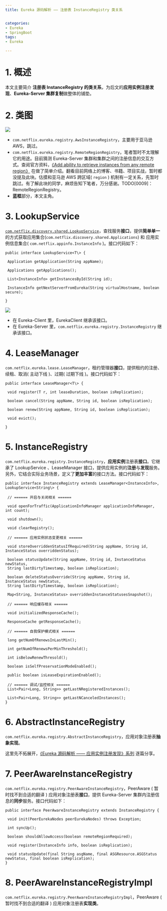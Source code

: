 ```yaml
---
title: Eureka 源码解析 —— 注册表 InstanceRegistry 类关系 


categories:
- Eureka 
- SpringBoot
tags:
- Eureka

---
```



[](#1-概述 "1. 概述")1\. 概述
=======================

本文主要简介 **注册表 InstanceRegistry 的类关系**，为后文的**应用实例注册发现**、**Eureka-Server 集群复制**做整体的铺垫。



[](#2-类图 "2. 类图")2\. 类图
=======================

![](http://www.iocoder.cn/images/Eureka/2018_05_21/01.png)

*   `com.netflix.eureka.registry.AwsInstanceRegistry`，主要用于亚马逊 AWS，跳过。
*   `com.netflix.eureka.registry.RemoteRegionRegistry`，笔者暂时不太理解它的用途。目前猜测 Eureka-Server 集群和集群之间的注册信息的交互方式。查阅官方资料，[《Add ability to retrieve instances from any remote region》](https://github.com/Netflix/eureka/issues/29) 在做了简单介绍。翻看目前网络上的博客、书籍、项目实战，暂时都没提及此块。估摸和亚马逊 AWS 跨区域( `region` ) 机制有一定关系，先暂时跳过。有了解此块的同学，麻烦告知下笔者，万分感谢。TODO[0009]：RemoteRegionRegistry。
*   **蓝框**部分，本文主角。

[](#3-LookupService "3. LookupService")3\. LookupService
========================================================

[`com.netflix.discovery.shared.LookupService`](https://github.com/YunaiV/eureka/blob/3ef162f20a28c75de84321b69412c4ef138ad55a/eureka-client/src/main/java/com/netflix/discovery/shared/LookupService.java)，查找服务**接口**，提供**简单单一**的方式获取应用集合(`com.netflix.discovery.shared.Applications`) 和 应用实例信息集合( `com.netflix.appinfo.InstanceInfo` )。接口代码如下：

    public interface LookupService<T\> {  
      
     Application getApplication(String appName);  
        
     Applications getApplications();  
        
     List<InstanceInfo> getInstancesById(String id);  
        
     InstanceInfo getNextServerFromEureka(String virtualHostname, boolean secure);  
      
    }  

![](http://www.iocoder.cn/images/Eureka/2018_04_29/01.png)

*   在 Eureka-Client 里，EurekaClient 继承该接口。
*   在 Eureka-Server 里，`com.netflix.eureka.registry.InstanceRegistry` 继承该接口。

[](#4-LeaseManager "4. LeaseManager")4\. LeaseManager
=====================================================

`com.netflix.eureka.lease.LeaseManager`，租约管理器**接口**，提供租约的注册、续租、取消( 主动下线 )、过期( 过期下线 )。接口代码如下：

    public interface LeaseManager<T\> {  
      
     void register(T r, int leaseDuration, boolean isReplication);  
        
     boolean cancel(String appName, String id, boolean isReplication);  
        
     boolean renew(String appName, String id, boolean isReplication);  
        
     void evict();  
        
    }  

[](#5-InstanceRegistry "5. InstanceRegistry")5\. InstanceRegistry
=================================================================

`com.netflix.eureka.registry.InstanceRegistry`，**应用实例**注册表**接口**。它继承了 LookupService 、LeaseManager 接口，提供应用实例的**注册**与**发现**服务。另外，它结合实际业务场景，定义了**更加丰富**的接口方法。接口代码如下：

    public interface InstanceRegistry extends LeaseManager<InstanceInfo>, LookupService<String\> {  
      
     // ====== 开启与关闭相关 ======  
      
     void openForTraffic(ApplicationInfoManager applicationInfoManager, int count);  
        
     void shutdown();  
        
     void clearRegistry();  
      
     // ====== 应用实例状态变更相关 ======  
        
     void storeOverriddenStatusIfRequired(String appName, String id, InstanceStatus overriddenStatus);  
      
     boolean statusUpdate(String appName, String id, InstanceStatus newStatus,  
     String lastDirtyTimestamp, boolean isReplication);  
      
     boolean deleteStatusOverride(String appName, String id, InstanceStatus newStatus,  
     String lastDirtyTimestamp, boolean isReplication);  
      
     Map<String, InstanceStatus> overriddenInstanceStatusesSnapshot();  
      
     // ====== 响应缓存相关 ======  
      
     void initializedResponseCache();  
      
     ResponseCache getResponseCache();  
        
     // ====== 自我保护模式相关 ======  
        
     long getNumOfRenewsInLastMin();  
      
     int getNumOfRenewsPerMinThreshold();  
      
     int isBelowRenewThresold();  
        
     boolean isSelfPreservationModeEnabled();  
        
     public boolean isLeaseExpirationEnabled();  
        
     // ====== 调试/监控相关 ======  
     List<Pair<Long, String>> getLastNRegisteredInstances();  
      
     List<Pair<Long, String>> getLastNCanceledInstances();  
    }  

[](#6-AbstractInstanceRegistry "6. AbstractInstanceRegistry")6\. AbstractInstanceRegistry
=========================================================================================

`com.netflix.eureka.registry.AbstractInstanceRegistry`，应用对象注册表**抽象实现**。

这里先不拓展开，[《Eureka 源码解析 —— 应用实例注册发现》系列](http://www.iocoder.cn/categories/Eureka/?self) 逐篇分享。

[](#7-PeerAwareInstanceRegistry "7. PeerAwareInstanceRegistry")7\. PeerAwareInstanceRegistry
============================================================================================

`com.netflix.eureka.registry.PeerAwareInstanceRegistry`，PeerAware ( 暂时找不到合适的翻译 ) 应用对象注册表**接口**，提供 Eureka-Server 集群内注册信息的**同步**服务。接口代码如下：

    public interface PeerAwareInstanceRegistry extends InstanceRegistry {  
      
     void init(PeerEurekaNodes peerEurekaNodes) throws Exception;  
        
     int syncUp();  
        
     boolean shouldAllowAccess(boolean remoteRegionRequired);  
      
     void register(InstanceInfo info, boolean isReplication);  
      
     void statusUpdate(final String asgName, final ASGResource.ASGStatus newStatus, final boolean isReplication);  
    }  

[](#8-PeerAwareInstanceRegistryImpl "8. PeerAwareInstanceRegistryImpl")8\. PeerAwareInstanceRegistryImpl
========================================================================================================

`com.netflix.eureka.registry.PeerAwareInstanceRegistryImpl`，PeerAware ( 暂时找不到合适的翻译 ) 应用对象注册表**实现类**。
